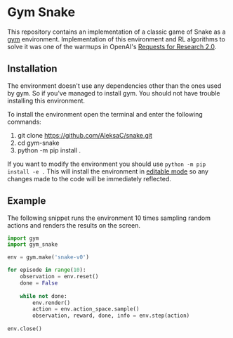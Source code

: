 # Gym Snake

This repository contains an implementation of a classic game of 
Snake as a [gym](https://github.com/openai/gym/tree/master/gym/envs) environment. 
Implementation of this environment and RL algorithms to solve it was one
of the warmups in OpenAI's [Requests for Research 2.0](https://blog.openai.com/requests-for-research-2/).

## Installation
The environment doesn't use any dependencies other than the ones 
used by gym. So if you've managed to install gym. You should not
have trouble installing this environment.

To install the environment open the terminal and enter the following
commands:
1. git clone https://github.com/AleksaC/snake.git
2. cd gym-snake
3. python -m pip install .

If you want to modify the environment you should use `python -m pip install -e .`
This will install the environment in 
[editable mode](https://pip.pypa.io/en/latest/reference/pip_install/?highlight=editable#editable-installs)
so any changes made to the code will be immediately reflected.

## Example
The following snippet runs the environment 10 times sampling random 
actions and renders the results on the screen.
```python
import gym
import gym_snake

env = gym.make('snake-v0')

for episode in range(10):
    observation = env.reset()
    done = False
    
    while not done:
        env.render()
        action = env.action_space.sample()
        observation, reward, done, info = env.step(action)
        
env.close()
```
